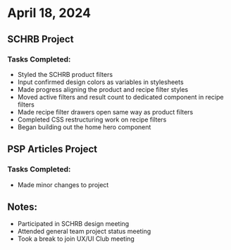 # April 18, 2024

## SCHRB Project

### Tasks Completed:

- Styled the SCHRB product filters
- Input confirmed design colors as variables in stylesheets
- Made progress aligning the product and recipe filter styles
- Moved active filters and result count to dedicated component in recipe filters
- Made recipe filter drawers open same way as product filters
- Completed CSS restructuring work on recipe filters
- Began building out the home hero component

## PSP Articles Project

### Tasks Completed:

- Made minor changes to project

## Notes:

- Participated in SCHRB design meeting
- Attended general team project status meeting
- Took a break to join UX/UI Club meeting
